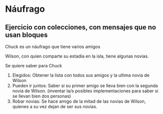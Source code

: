 # Náufrago

## Ejercicio con colecciones, con mensajes que no usan bloques

Chuck es un náufrago que tiene varios amigos

Wilson, con quien comparte su estadia en la isla, tiene algunas novias.

Se quiere saber para Chuck

1. Elegidos: Obtener la lista con todos sus amigos y la ultima novia de Wilson
2. Pueden ir juntos: Saber si su primer amigo se lleva bien con la segunda novia de Wilson. (inventar la/s posibles implementaciones para saber si se llevan bien dos personas) 
3. Robar novias: Se hace amigo de la mitad de las novias de Wilson, quienes a su vez dejan de ser sus novias.
